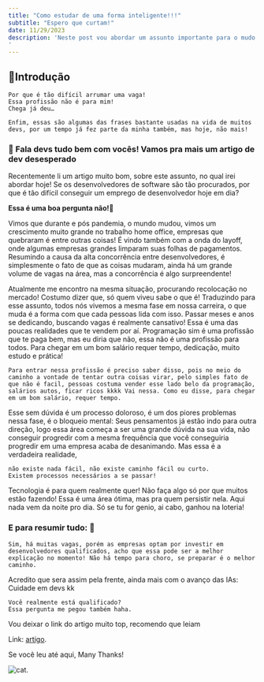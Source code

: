 ```yaml
---
title: "Como estudar de uma forma inteligente!!!"
subtitle: "Espero que curtam!"
date: 11/29/2023
description: 'Neste post vou abordar um assunto importante para o mudo dev, confere ae!
'
---
```

## 🔰Introdução

```
Por que é tão difícil arrumar uma vaga!
Essa profissão não é para mim!
Chega já deu…

Enfim, essas são algumas das frases bastante usadas na vida de muitos devs, por um tempo já fez parte da minha também, mas hoje, não mais!
```

### 🚀 Fala devs tudo bem com vocês! Vamos pra mais um artigo de  dev desesperado

Recentemente li um artigo muito bom, sobre este assunto, no qual irei abordar hoje!
Se os desenvolvedores de software são tão procurados, por que é tão difícil conseguir um emprego de desenvolvedor hoje em dia?

<b>Essa é uma boa pergunta não!🧐</b>

Vimos que durante e pós pandemia, o mundo mudou,  vimos um crescimento muito grande no trabalho home office,  empresas que quebraram é entre outras coisas!
É vindo também com a onda do layoff, onde algumas empresas grandes limparam suas folhas de pagamentos.
Resumindo a causa da alta concorrência entre desenvolvedores, é simplesmente o fato de que as coisas mudaram, ainda há um grande volume de vagas na área, mas a concorrência é algo surpreendente!

Atualmente me encontro na mesma situação, procurando recolocação no mercado!
Costumo dizer que, só quem viveu sabe o que é! Traduzindo para esse assunto, todos nós vivemos  a mesma fase em nossa carreira, o que muda é a forma com que cada pessoas lida com isso.
Passar meses e anos se dedicando, buscando vagas é realmente cansativo!
Essa é uma das poucas realidades que te vendem por aí. Programação sim é uma profissão que te paga bem, mas eu diria que não, essa não é uma profissão para todos.
Para chegar em um bom salário requer tempo, dedicação, muito estudo e  prática!

```
Para entrar nessa profissão é preciso saber disso, pois no meio do caminho a vontade de tentar outra coisas virar, pelo simples fato de que não é facil, pessoas costuma vender esse lado belo da programação, salários autos, ficar ricos kkkk Vai nessa. Como eu disse, para chegar em um bom salário, requer tempo.
```

Esse sem dúvida é um processo doloroso, é um dos piores problemas nessa fase, é o bloqueio mental: Seus pensamentos já estão indo para outra direção, logo essa área começa a ser uma grande dúvida na sua vida, não conseguir progredir com a mesma frequência que você conseguiria progredir em uma empresa acaba de desanimando.
Mas essa é a verdadeira realidade,

```
não existe nada fácil, não existe caminho fácil ou curto. 
Existem processos necessários a se passar!
```

Tecnologia é para quem realmente quer! Não faça algo só por que muitos estão fazendo!
Essa é uma área ótima, mas pra quem persistir nela. Aqui nada vem da noite pro dia.
Só se tu for genio, ai cabo, ganhou na loteria!

### E para resumir tudo: 🎯

```
Sim, há muitas vagas, porém as empresas optam por investir em desenvolvedores qualificados, acho que essa pode ser a melhor explicação no momento! Não há tempo para choro, se preparar é o melhor caminho.
```

Acredito que sera assim pela frente, ainda mais com o avanço das IAs: Cuidade em devs kk

```
Você realmente está qualificado?
Essa pergunta me pegou também haha.
```

Vou deixar o link do artigo muito top, recomendo que leiam

Link: [artigo](https://dev.to/dragosnedelcu/why-is-it-so-hard-to-find-a-developer-job-in-2023-and-how-to-fix-it-2d13?utm_content=gera%C3%A7%C3%A3o-conte%C3%BAdo&utm_source=network&utm_medium=news-b2c&utm_term=ntw-ms&_hsenc=p2ANqtz--tm4vTBVwKTMZGuGM5uRYu_csxmo5u57yMfbY9aMktGuBNZoGHxudGCdv8GccxriEQ_elBuUI9_icra12O-CeSPS9eoA&_hsmi=283981208).

Se você leu até aqui, Many Thanks!

![cat](https://media.giphy.com/media/12HZukMBlutpoQ/giphy.gif).
